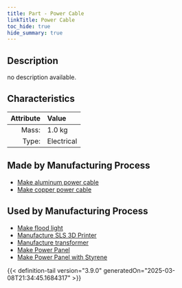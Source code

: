 ```yaml
---
title: Part - Power Cable
linkTitle: Power Cable
toc_hide: true
hide_summary: true
---
```

<!-- This is generated by the MarsSim HelpGenertor, do not edit. -->

## Description
no description available.

## Characteristics

| Attribute      | Value |
|--------:|:------|
|Mass:|1.0 kg|
|Type:|Electrical|

## Made by Manufacturing Process

- [Make aluminum power cable](/docs/definitions/process/make-aluminum-power-cable)
- [Make copper power cable](/docs/definitions/process/make-copper-power-cable)

## Used by Manufacturing Process

- [Make flood light](/docs/definitions/process/make-flood-light)
- [Manufacture SLS 3D Printer](/docs/definitions/process/manufacture-sls-3d-printer)
- [Manufacture transformer](/docs/definitions/process/manufacture-transformer)
- [Make Power Panel](/docs/definitions/process/make-power-panel)
- [Make Power Panel with Styrene](/docs/definitions/process/make-power-panel-with-styrene)



{{< definition-tail version="3.9.0" generatedOn="2025-03-08T21:34:45.1684317" >}}



